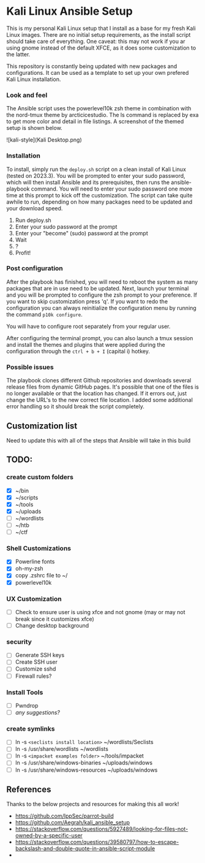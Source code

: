 # Kali Linux Ansible Setup

This is my personal Kali Linux setup that I install as a base for my fresh Kali Linux images. There are no initial setup requirements, as the install script should take care of everything.  One caveat: this may not work if you ar using gnome instead of the default XFCE, as it does some customization to the latter.

This repository is constantly being updated with new packages and configurations. It can be used as a template to set up your own prefered Kali Linux installation. 

### Look and feel

The Ansible script uses the powerlevel10k zsh theme in combination with the nord-tmux theme by arcticicestudio. The ls command is replaced by exa to get more color and detail in file listings. 
A screenshot of the themed setup is shown below.

![kali-style](Kali Desktop.png)

### Installation

To install, simply run the `deploy.sh` script on a clean install of Kali Linux (tested on 2023.3).  You will be prompted to enter your sudo password, which will then install Ansible and its prerequisites, then runs the ansible-playbook command. You will need to enter your sudo password one more time at this prompt to kick off the customization.  The script can take quite awhile to run, depending on how many packages need to be updated and your download speed.

1. Run deploy.sh
2. Enter your sudo password at the prompt
3. Enter your "become" (sudo) password at the prompt
4. Wait
5. ?
6. Profit!

### Post configuration

After the playbook has finished, you will need to reboot the system as many packages that are in use need to be updated.  Next, launch your terminal and you will be prompted to configure the zsh prompt to your preference. If you want to skip customization press 'q'.  If you want to redo the configuration you can always reinitialize the configuration menu by running the command `p10k configure`.  

You will have to configure root separately from your regular user. 

After configuring the terminal prompt, you can also launch a tmux session and install the themes and plugins that were applied during the configuration through the `ctrl + b + I` (capital i) hotkey. 

### Possible issues

The playbook clones different Github repositories and downloads several release files from dynamic GitHub pages. It's possible that one of the files is no longer available or that the location has changed. If it errors out, just change the URL's to the new correct file location. I added some additional error handling so it should break the script completely. 

## Customization list

Need to update this with all of the steps that Ansible will take in this build

## TODO: 

### create custom folders

- [x] ~/bin
- [x] ~/scripts
- [x] ~/tools
- [x] ~/uploads
- [ ] ~/wordlists
- [ ] ~/htb
- [ ] ~/ctf

### Shell Customizations

- [x] Powerline fonts
- [x] oh-my-zsh
- [x] copy .zshrc file to ~/
- [x] powerlevel10k

### UX Customization
- [ ] Check to ensure user is using xfce and not gnome (may or may not break since it customizes xfce)
- [ ] Change desktop background

### security

- [ ] Generate SSH keys
- [ ] Create SSH user
- [ ] Customize sshd
- [ ] Firewall rules?

### Install Tools

- [ ] Pwndrop
- [ ] _any suggestions?_

### create symlinks

- [ ] ln -s `<seclists install location>` ~/wordlists/Seclists
- [ ] ln -s /usr/share/wordlists ~/wordlists
- [ ] ln -s `<impacket examples folder>` ~/tools/impacket
- [ ] ln -s /usr/share/windows-binaries ~/uploads/windows
- [ ] ln -s /usr/share/windows-resources ~/uploads/windows

## References

Thanks to the below projects and resources for making this all work!
- https://github.com/IppSec/parrot-build
- https://github.com/Aegrah/kali_ansible_setup
- https://stackoverflow.com/questions/5927489/looking-for-files-not-owned-by-a-specific-user
- https://stackoverflow.com/questions/39580797/how-to-escape-backslash-and-double-quote-in-ansible-script-module
- 
